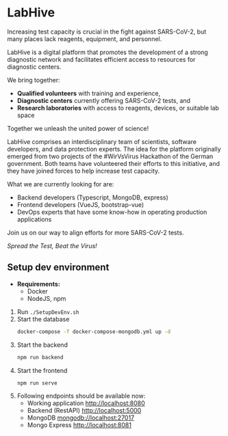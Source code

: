 # LabHive
Increasing test capacity is crucial in the fight against SARS-CoV-2, but many places lack reagents, equipment, and personnel.

LabHive is a digital platform that promotes the development of a strong diagnostic network and facilitates efficient access to resources for diagnostic centers.

We bring together:
- **Qualified volunteers** with training and experience,
- **Diagnostic centers** currently offering SARS-CoV-2 tests, and
- **Research laboratories** with access to reagents, devices, or suitable lab space

Together we unleash the united power of science!

LabHive comprises an interdisciplinary team of scientists, software developers, and data protection experts. The idea for the platform originally emerged from two projects of the #WirVsVirus Hackathon of the German government. Both teams have volunteered their efforts to this initiative, and they have joined forces to help increase test capacity.

What we are currently looking for are:
* Backend developers (Typescript, MongoDB, express)
* Frontend developers (VueJS, bootstrap-vue)
* DevOps experts that have some know-how in operating production applications

Join us on our way to align efforts for more SARS-CoV-2 tests.

_Spread the Test, Beat the Virus!_


## Setup dev environment
* **Requirements:**
    * Docker
    * NodeJS, npm

1. Run `./SetupDevEnv.sh`
1. Start the database
    ```bash
    docker-compose -f docker-compose-mongodb.yml up -d
    ```
1. Start the backend
    ```bash
    npm run backend
    ```
1. Start the frontend
    ```bash
    npm run serve
    ```
1. Following endpoints should be available now:
    * Working application [http://localhost:8080](http://localhost:8080)
    * Backend (RestAPI) [http://localhost:5000](http://localhost:5000)
    * MongoDB [mongodb://localhost:27017](http://localhost:27017)
    * Mongo Express [http://localhost:8081](http://localhost:8081)
